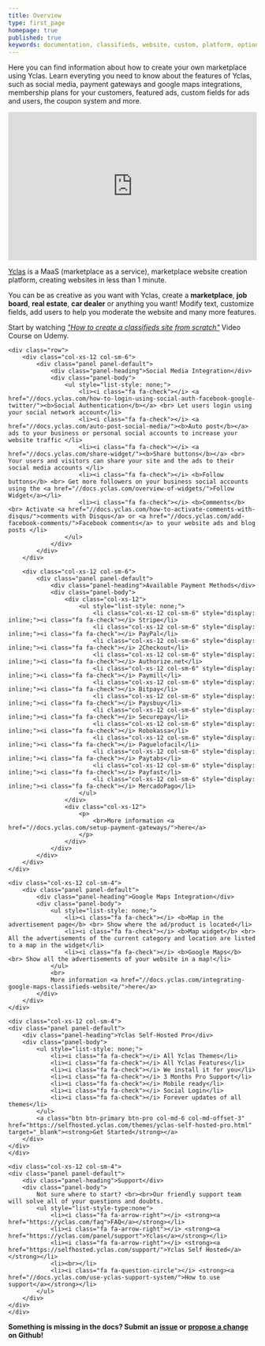 ```yaml
---
title: Overview
type: first_page
homepage: true
published: true
keywords: documentation, classifieds, website, custom, platform, options, social, start, yclas, features, fully, fields, panel, import, featured, mobile
---
```

<div class="col-md-12">
	<p>Here you can find information about how to create your own marketplace using Yclas. Learn everyting you need to know about the features of Yclas, such as social media, payment gateways and google maps integrations, membership plans for your customers, featured ads, custom fields for ads and users, the coupon system and more.</p>
</div>

<div class="col-md-12 col-xs-12 pull-left">
	<div>
		  	<div class="panel-body">
		  		<p><iframe width="100%" height="300" src="https://www.youtube.com/embed/lbXZBtk29m4" frameborder="0" allowfullscreen></iframe></p>
				<p><a href="https://yclas.com/" target="_blank">Yclas</a> is a MaaS (marketplace as a service), marketplace website creation platform, creating websites in less than 1 minute.</p> 
				<p>You can be as creative as you want with Yclas, create a <strong>marketplace</strong>, <strong>job board</strong>, <strong>real estate</strong>, <strong>car dealer</strong> or anything you want! Modify text, customize fields, add users to help you moderate the website and many more features.</p>
				<p>Start by watching <a href="https://www.udemy.com/classifieds/" target="_blank"><i>"How to create a classifieds site from scratch"</i></a> Video Course on Udemy.</p>
		  	</div>
	</div>

	<div class="row">
		<div class="col-xs-12 col-sm-6">
			<div class="panel panel-default">
		  		<div class="panel-heading">Social Media Integration</div>
			  	<div class="panel-body">
					<ul style="list-style: none;">
						<li><i class="fa fa-check"></i> <a href="//docs.yclas.com/how-to-login-using-social-auth-facebook-google-twitter/"><b>Social Authentication</b></a> <br> Let users login using your social network account</li>
						<li><i class="fa fa-check"></i> <a href="//docs.yclas.com/auto-post-social-media/"><b>Auto post</b></a> ads to your business or personal social accounts to increase your website traffic </li>
						<li><i class="fa fa-check"></i> <a href="//docs.yclas.com/share-widget/"><b>Share buttons</b></a> <br> Your users and visitors can share your site and the ads to their social media accounts </li>
						<li><i class="fa fa-check"></i> <b>Follow buttons</b> <br> Get more followers on your business social accounts using the <a href="//docs.yclas.com/overview-of-widgets/">Follow Widget</a></li>
						<li><i class="fa fa-check"></i> <b>Comments</b> <br> Activate <a href="//docs.yclas.com/how-to-activate-comments-with-disqus/">comments with Disqus</a> or <a href="//docs.yclas.com/add-facebook-comments/">Facebook comments</a> to your website ads and blog posts </li>
					</ul>
			  	</div>
			</div>
		</div>

		<div class="col-xs-12 col-sm-6">
			<div class="panel panel-default">
		  		<div class="panel-heading">Available Payment Methods</div>
			  	<div class="panel-body">
					<div class="col-xs-12">
						<ul style="list-style: none;">
							<li class="col-xs-12 col-sm-6" style="display: inline;"><i class="fa fa-check"></i> Stripe</li>
							<li class="col-xs-12 col-sm-6" style="display: inline;"><i class="fa fa-check"></i> PayPal</li>
							<li class="col-xs-12 col-sm-6" style="display: inline;"><i class="fa fa-check"></i> 2Checkout</li>
							<li class="col-xs-12 col-sm-6" style="display: inline;"><i class="fa fa-check"></i> Authorize.net</li>
							<li class="col-xs-12 col-sm-6" style="display: inline;"><i class="fa fa-check"></i> Paymill</li>
							<li class="col-xs-12 col-sm-6" style="display: inline;"><i class="fa fa-check"></i> Bitpay</li>
							<li class="col-xs-12 col-sm-6" style="display: inline;"><i class="fa fa-check"></i> Paysbuy</li>
							<li class="col-xs-12 col-sm-6" style="display: inline;"><i class="fa fa-check"></i> Securepay</li>
							<li class="col-xs-12 col-sm-6" style="display: inline;"><i class="fa fa-check"></i> Robokassa</li>
							<li class="col-xs-12 col-sm-6" style="display: inline;"><i class="fa fa-check"></i> Paguelofacil</li>
							<li class="col-xs-12 col-sm-6" style="display: inline;"><i class="fa fa-check"></i> Paytabs</li>
							<li class="col-xs-12 col-sm-6" style="display: inline;"><i class="fa fa-check"></i> Payfast</li>
							<li class="col-xs-12 col-sm-6" style="display: inline;"><i class="fa fa-check"></i> MercadoPago</li>
						</ul>
					</div>
					<div class="col-xs-12">
						<p>
							<br>More information <a href="//docs.yclas.com/setup-payment-gateways/">here</a>
				  		</p>
					</div>
			  	</div>
			</div>
		</div>
	</div>

	<div class="col-xs-12 col-sm-4">
		<div class="panel panel-default">
	  		<div class="panel-heading">Google Maps Integration</div>
		  	<div class="panel-body">
				<ul style="list-style: none;">
					<li><i class="fa fa-check"></i> <b>Map in the advertisement page</b> <br> Show where the ad/product is located</li>
					<li><i class="fa fa-check"></i> <b>Map widget</b> <br> All the advertisements of the current category and location are listed to a map in the widget</li>
					<li><i class="fa fa-check"></i> <b>Google Maps</b> <br> Show all the advertisements of your website in a map!</li>
				</ul>
				<br>
				More information <a href="//docs.yclas.com/integrating-google-maps-classifieds-website/">here</a>
		  	</div>
		</div>
	</div>

	<div class="col-xs-12 col-sm-4">
	<div class="panel panel-default">
  		<div class="panel-heading">Yclas Self-Hosted Pro</div>
	  	<div class="panel-body">
			<ul style="list-style: none;">
				<li><i class="fa fa-check"></i> All Yclas Themes</li>
				<li><i class="fa fa-check"></i> All Yclas Features</li>
				<li><i class="fa fa-check"></i> We install it for you</li>
				<li><i class="fa fa-check"></i> 3 Months Pro Support</li>
				<li><i class="fa fa-check"></i> Mobile ready</li>
				<li><i class="fa fa-check"></i> Social Login</li>
				<li><i class="fa fa-check"></i> Forever updates of all themes</li>
			</ul>
			<a class="btn btn-primary btn-pro col-md-6 col-md-offset-3" href="https://selfhosted.yclas.com/themes/yclas-self-hosted-pro.html" target="_blank"><strong>Get Started</strong></a>
	  	</div>
	</div>
	</div>

<!-- 	<div class="panel panel-default">
  		<div class="panel-heading">Documentation Categories</div>
	  	<div class="panel-body">
			<ul style="list-style-type:none">
		  		<li><i class="fa fa-tag"></i> <a href="{{site.baseurl}}/tag-Install.html">Install</a></li>
		  		<li><i class="fa fa-tag"></i> <a href="{{site.baseurl}}/tag-Classifieds.html">Classifieds</a></li>
		  		<li><i class="fa fa-tag"></i> <a href="{{site.baseurl}}/tag-Appearance.html">Appearance</a></li>
		  		<li><i class="fa fa-tag"></i> <a href="{{site.baseurl}}/tag-Content.html">Content</a></li>
		  		<li><i class="fa fa-tag"></i> <a href="{{site.baseurl}}/tag-Settings.html">Settings</a></li>
		  		<li><i class="fa fa-tag"></i> <a href="{{site.baseurl}}/tag-Users.html">Users</a></li>
		  		<li><i class="fa fa-tag"></i> <a href="{{site.baseurl}}/tag-Technical.html">Technical</a></li>
			</ul>  
	  	</div>
	</div> -->
	
	<div class="col-xs-12 col-sm-4">
	<div class="panel panel-default">
  		<div class="panel-heading">Support</div>
	  	<div class="panel-body">
			Not sure where to start? <br><br>Our friendly support team will solve all of your questions and doubts.
			<ul style="list-style-type:none">
		  		<li><i class="fa fa-arrow-right"></i> <strong><a href="https://yclas.com/faq">FAQ</a></strong></li>
		  		<li><i class="fa fa-arrow-right"></i> <strong><a href="https://yclas.com/panel/support">Yclas</a></strong></li>
		  		<li><i class="fa fa-arrow-right"></i> <strong><a href="https://selfhosted.yclas.com/support/">Yclas Self Hosted</a></strong></li>
		  		<li><br></li>
		  		<li><i class="fa fa-question-circle"></i> <strong><a href="//docs.yclas.com/use-yclas-support-system/">How to use support</a></strong></li>
			</ul>  
	  	</div>
	</div>
	</div>

</div>

<p><strong>Something is missing in the docs? Submit an <a href="https://github.com/yclas/documentation/issues/new">issue</a> or <a href="https://github.com/yclas/documentation">propose a change</a> on Github!</strong></p>
<div class="clearfix"></div>
